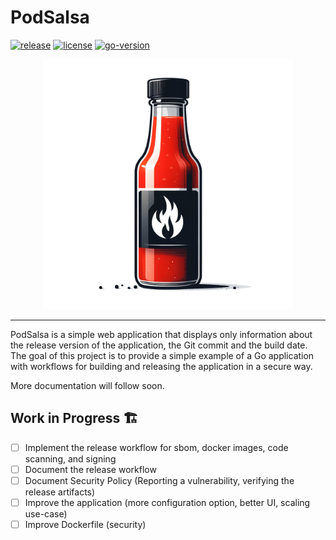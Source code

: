 # PodSalsa

[![release](https://img.shields.io/github/v/release/janfuhrer/podsalsa)](https://github.com/janfuhrer/podsalsa/releases)
[![license](https://img.shields.io/github/license/janfuhrer/podsalsa)](https://github.com/janfuhrer/podsalsa/blob/main/LICENSE)
[![go-version](https://img.shields.io/github/go-mod/go-version/janfuhrer/podsalsa)](https://github.com/janfuhrer/podsalsa/blob/main/go.mod)

<p align="center">
    <img src="./assets/podsalsa-logo.png" alt="PodSalsa" width="400">
</p>

---

PodSalsa is a simple web application that displays only information about the release version of the application, the Git commit and the build date.
The goal of this project is to provide a simple example of a Go application with workflows for building and releasing the application in a secure way.

More documentation will follow soon.

## Work in Progress 🏗️

- [ ] Implement the release workflow for sbom, docker images, code scanning, and signing
- [ ] Document the release workflow
- [ ] Document Security Policy (Reporting a vulnerability, verifying the release artifacts)
- [ ] Improve the application (more configuration option, better UI, scaling use-case)
- [ ] Improve Dockerfile (security)

